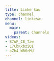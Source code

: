 ```yaml
---
title: Linke Sau
type: channel
channel: linkesau
menu:
  main:
    parent: Channels
videos:
- B7uP_C8_Taw
- L7CbKxbziQI
- aZb4_WR6rMU
---
```

